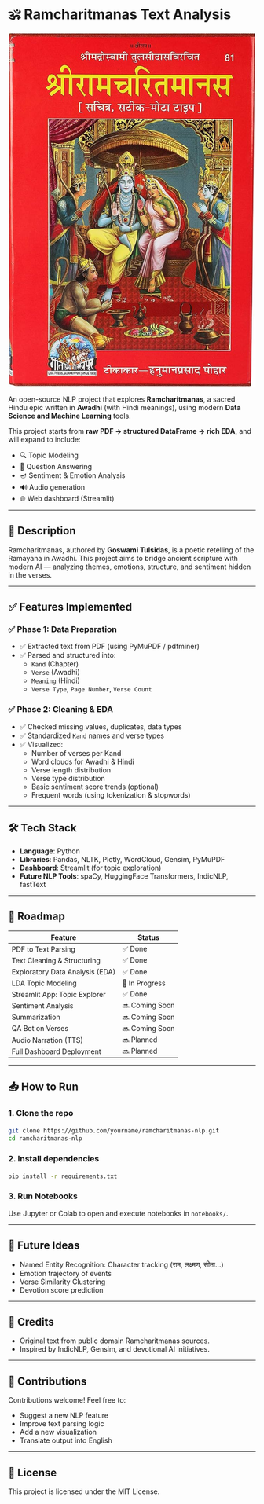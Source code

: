 # 🕉️ Ramcharitmanas Text Analysis

![Ramcharitmanas Banner](Ramcharitmanas.jpg)

An open-source NLP project that explores **Ramcharitmanas**, a sacred Hindu epic written in **Awadhi** (with Hindi meanings), using modern **Data Science and Machine Learning** tools.

This project starts from **raw PDF → structured DataFrame → rich EDA**, and will expand to include:
- 🔍 Topic Modeling
- 🧠 Question Answering
- 🪔 Sentiment & Emotion Analysis
- 🔊 Audio generation
- 🌐 Web dashboard (Streamlit)

---

## 📘 Description

Ramcharitmanas, authored by **Goswami Tulsidas**, is a poetic retelling of the Ramayana in Awadhi. This project aims to bridge ancient scripture with modern AI — analyzing themes, emotions, structure, and sentiment hidden in the verses.

---

## ✅ Features Implemented

### ✅ Phase 1: Data Preparation
- ✅ Extracted text from PDF (using PyMuPDF / pdfminer)
- ✅ Parsed and structured into:
  - `Kand` (Chapter)
  - `Verse` (Awadhi)
  - `Meaning` (Hindi)
  - `Verse Type`, `Page Number`, `Verse Count`

### ✅ Phase 2: Cleaning & EDA
- ✅ Checked missing values, duplicates, data types
- ✅ Standardized `Kand` names and verse types
- ✅ Visualized:
  - Number of verses per Kand
  - Word clouds for Awadhi & Hindi
  - Verse length distribution
  - Verse type distribution
  - Basic sentiment score trends (optional)
  - Frequent words (using tokenization & stopwords)

---

## 🛠 Tech Stack

- **Language**: Python
- **Libraries**: Pandas, NLTK, Plotly, WordCloud, Gensim, PyMuPDF
- **Dashboard**: Streamlit (for topic exploration)
- **Future NLP Tools**: spaCy, HuggingFace Transformers, IndicNLP, fastText

---

## 🔮 Roadmap

| Feature | Status |
|--------|--------|
| PDF to Text Parsing | ✅ Done |
| Text Cleaning & Structuring | ✅ Done |
| Exploratory Data Analysis (EDA) | ✅ Done |
| LDA Topic Modeling | 🔄 In Progress |
| Streamlit App: Topic Explorer | ✅ Done |
| Sentiment Analysis | 🔜 Coming Soon |
| Summarization | 🔜 Coming Soon |
| QA Bot on Verses | 🔜 Coming Soon |
| Audio Narration (TTS) | 🔜 Planned |
| Full Dashboard Deployment | 🔜 Planned |

---

## 📥 How to Run

### 1. Clone the repo

```bash
git clone https://github.com/yourname/ramcharitmanas-nlp.git
cd ramcharitmanas-nlp
```

### 2. Install dependencies

```bash
pip install -r requirements.txt
```

### 3. Run Notebooks

Use Jupyter or Colab to open and execute notebooks in `notebooks/`.

---

## 🧠 Future Ideas

- Named Entity Recognition: Character tracking (राम, लक्ष्मण, सीता...)
- Emotion trajectory of events
- Verse Similarity Clustering
- Devotion score prediction

---

## 🙏 Credits

- Original text from public domain Ramcharitmanas sources.
- Inspired by IndicNLP, Gensim, and devotional AI initiatives.

---

## 🤝 Contributions

Contributions welcome! Feel free to:
- Suggest a new NLP feature
- Improve text parsing logic
- Add a new visualization
- Translate output into English

---

## 📜 License

This project is licensed under the MIT License.
